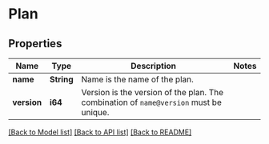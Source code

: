 # Plan

## Properties

Name | Type | Description | Notes
------------ | ------------- | ------------- | -------------
**name** | **String** | Name is the name of the plan. | 
**version** | **i64** | Version is the version of the plan. The combination of `name@version` must be unique. | 

[[Back to Model list]](../README.md#documentation-for-models) [[Back to API list]](../README.md#documentation-for-api-endpoints) [[Back to README]](../README.md)


